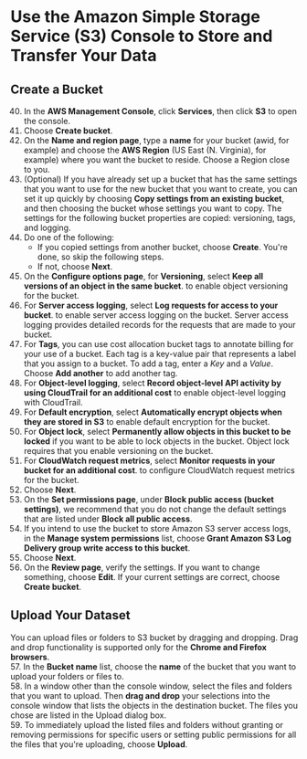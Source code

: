 # Use the Amazon Simple Storage Service (S3) Console to Store and Transfer Your Data

## Create a Bucket

40.	In the **AWS Management Console**, click **Services**, then click **S3** to open the console.
41.	Choose **Create bucket**.
42.	On the **Name and region page**, type a **name** for your bucket (awid, for example) and choose the **AWS Region** (US East (N. Virginia), for example) where you want the bucket to reside. Choose a Region close to you.
43.	(Optional) If you have already set up a bucket that has the same settings that you want to use for the new bucket that you want to create, you can set it up quickly by choosing **Copy settings from an existing bucket**, and then choosing the bucket whose settings you want to copy. The settings for the following bucket properties are copied: versioning, tags, and logging.
44.	Do one of the following:
    + If you copied settings from another bucket, choose **Create**. You're done, so skip the following steps.
    + If not, choose **Next**.
45.	On the **Configure options page**, for **Versioning**, select **Keep all versions of an object in the same bucket**. to enable object versioning for the bucket. 
46.	For **Server access logging**, select **Log requests for access to your bucket**. to enable server access logging on the bucket. Server access logging provides detailed records for the requests that are made to your bucket. 
47.	For **Tags**, you can use cost allocation bucket tags to annotate billing for your use of a bucket. Each tag is a key-value pair that represents a label that you assign to a bucket. To add a tag, enter a *Key* and a *Value*. Choose **Add another** to add another tag.
48.	For **Object-level logging**, select **Record object-level API activity by using CloudTrail for an additional cost** to enable object-level logging with CloudTrail.
49.	For **Default encryption**, select **Automatically encrypt objects when they are stored in S3** to enable default encryption for the bucket. 
50.	For **Object lock**, select **Permanently allow objects in this bucket to be locked** if you want to be able to lock objects in the bucket. Object lock requires that you enable versioning on the bucket.
51.	For **CloudWatch request metrics**, select **Monitor requests in your bucket for an additional cost**. to configure CloudWatch request metrics for the bucket.  
52.	Choose **Next**.
53.	On the **Set permissions page**, under **Block public access (bucket settings)**, we recommend that you do not change the default settings that are listed under **Block all public access**. 
54.	If you intend to use the bucket to store Amazon S3 server access logs, in the **Manage system permissions** list, choose **Grant Amazon S3 Log Delivery group write access to this bucket**. 
55.	Choose **Next**.
56.	On the **Review page**, verify the settings. If you want to change something, choose **Edit**. If your current settings are correct, choose **Create bucket**.

## Upload Your Dataset 

You can upload files or folders to S3 bucket by dragging and dropping. Drag and drop functionality is supported only for the **Chrome and Firefox browsers**.  
57.	In the **Bucket name** list, choose the **name** of the bucket that you want to upload your folders or files to.  
58.	In a window other than the console window, select the files and folders that you want to upload. Then **drag and drop** your selections into the console window that lists the objects in the destination bucket. The files you chose are listed in the Upload dialog box.  
59.	To immediately upload the listed files and folders without granting or removing permissions for specific users or setting public permissions for all the files that you're uploading, choose **Upload**.  
